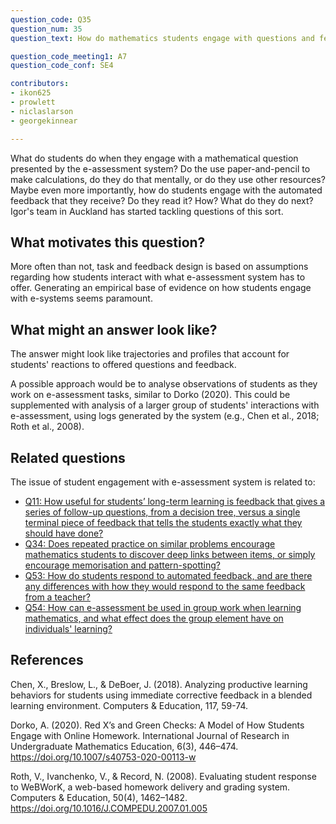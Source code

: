 ```yaml
---
question_code: Q35 
question_num: 35 
question_text: How do mathematics students engage with questions and feedback provided by an e-assessment system? 

question_code_meeting1: A7 
question_code_conf: SE4 

contributors: 
- ikon625
- prowlett
- niclaslarson
- georgekinnear

---
```


What do students do when they engage with a mathematical question presented by the e-assessment system? Do the use paper-and-pencil to make calculations, do they do that mentally, or do they use other resources? Maybe even more importantly, how do students engage with the automated feedback that they receive? Do they read it? How? What do they do next?
Igor's team in Auckland has started tackling questions of this sort.

## What motivates this question?

More often than not, task and feedback design is based on assumptions regarding how students interact with what e-assessment system has to offer. Generating an empirical base of evidence on how students engage with e-systems seems paramount.

## What might an answer look like?

The answer might look like trajectories and profiles that account for students' reactions to offered questions and feedback.

A possible approach would be to analyse observations of students as they work on e-assessment tasks, similar to Dorko (2020). This could be supplemented with analysis of a larger group of students' interactions with e-assessment, using logs generated by the system (e.g., Chen et al., 2018; Roth et al., 2008).

## Related questions

The issue of student engagement with e-assessment system is related to:

* [Q11: How useful for students’ long-term learning is feedback that gives a series of follow-up questions, from a decision tree, versus a single terminal piece of feedback that tells the students exactly what they should have done?](Q11)
* [Q34: Does repeated practice on similar problems encourage mathematics students to discover deep links between items, or simply encourage memorisation and pattern-spotting?](Q34)
* [Q53: How do students respond to automated feedback, and are there any differences with how they would respond to the same feedback from a teacher?](Q53)
* [Q54: How can e-assessment be used in group work when learning mathematics, and what effect does the group element have on individuals' learning?](Q54)

## References

Chen, X., Breslow, L., & DeBoer, J. (2018). Analyzing productive learning behaviors for students using immediate corrective feedback in a blended learning environment. Computers & Education, 117, 59-74.

Dorko, A. (2020). Red X’s and Green Checks: A Model of How Students Engage with Online Homework. International Journal of Research in Undergraduate Mathematics Education, 6(3), 446–474. https://doi.org/10.1007/s40753-020-00113-w

Roth, V., Ivanchenko, V., & Record, N. (2008). Evaluating student response to WeBWorK, a web-based homework delivery and grading system. Computers & Education, 50(4), 1462–1482. https://doi.org/10.1016/J.COMPEDU.2007.01.005
